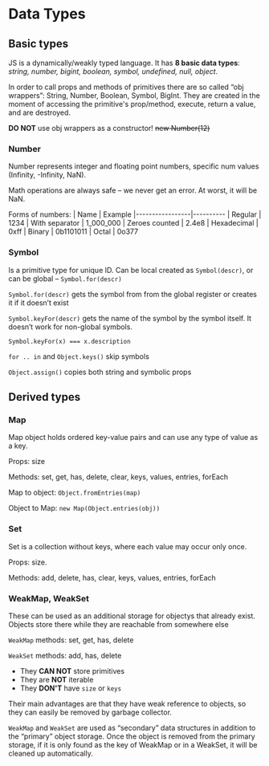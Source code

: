 # Data Types

## Basic types

JS is a dynamically/weakly typed language. It has __8 basic data types__: *string, number, bigint, boolean, symbol, undefined, null, object*.

In order to call props and methods of primitives there are so called “obj wrappers”: String, Number, Boolean, Symbol, BigInt. They are created in the moment of accessing the primitive's prop/method, execute, return a value, and are destroyed.

__DO NOT__ use obj wrappers as a constructor!	~~new Number(12)~~


### Number
Number represents integer and floating point numbers, specific num values (Infinity, -Infinity, NaN).

Math operations are always safe – we never get an error. At worst, it will be NaN.

Forms of numbers: 
| Name						| Example
|-----------------|----------
| Regular         | 1234
| With separator  | 1_000_000
| Zeroes counted	| 2.4e8
| Hexadecimal			| 0xff
| Binary					| 0b1101011
| Octal						| 0o377


### Symbol
Is a primitive type for unique ID. Can be local created as `Symbol(descr)`, or can be global – `Symbol.for(descr)`

`Symbol.for(descr)` gets the symbol from from the global register or creates it if it doesn’t exist

`Symbol.keyFor(descr)` gets the name of the symbol by the symbol itself. It doesn’t work for non-global symbols.

`Symbol.keyFor(x) === x.description`

`for .. in` and `Object.keys()` skip symbols

`Object.assign()` copies both string and symbolic props

## Derived types

### Map

Map object holds ordered key-value pairs and can use any type of value as a key.

Props: size

Methods: set, get, has, delete, clear, keys, values, entries, forEach

Map to object: `Object.fromEntries(map)`

Object to Map: `new Map(Object.entries(obj))`

### Set

Set is a collection without keys, where each value may occur only once.

Props: size.

Methods: add, delete, has, clear, keys, values, entries, forEach

### WeakMap, WeakSet

These can be used as an additional storage for objectys that already exist. Objects store there while they are reachable from somewhere else

`WeakMap` methods: set, get, has, delete

`WeakSet` methods: add, has, delete

- They __CAN NOT__ store primitives
- They are __NOT__ iterable
- They __DON'T__ have `size` or `keys`
 
Their main advantages are that they have weak reference to objects, so they can easily be removed by garbage collector.

`WeakMap` and `WeakSet` are used as “secondary” data structures in addition to the “primary” object storage. Once the object is removed from the primary storage, if it is only found as the key of WeakMap or in a WeakSet, it will be cleaned up automatically.
